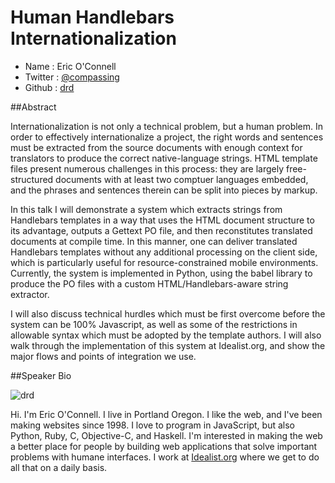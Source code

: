 # Human Handlebars Internationalization

* Name      : Eric O'Connell
* Twitter   : [@compassing][]
* Github    : [drd][]

##Abstract

Internationalization is not only a technical problem, but a human problem. In order to effectively internationalize a project, the right words and sentences must be extracted from the source documents with enough context for translators to produce the correct native-language strings. HTML template files present numerous challenges in this process: they are largely free-structured documents with at least two comptuer languages embedded, and the phrases and sentences therein can be split into pieces by markup.

In this talk I will demonstrate a system which extracts strings from Handlebars templates in a way that uses the HTML document structure to its advantage, outputs a Gettext PO file, and then reconstitutes translated documents at compile time. In this manner, one can deliver translated Handlebars templates without any additional processing on the client side, which is particularly useful for resource-constrained mobile environments. Currently, the system is implemented in Python, using the babel library to produce the PO files with a custom HTML/Handlebars-aware string extractor.

I will also discuss technical hurdles which must be first overcome before the system can be 100% Javascript, as well as some of the restrictions in allowable syntax which must be adopted by the template authors. I will also walk through the implementation of this system at Idealist.org, and show the major flows and points of integration we use.

##Speaker Bio

![drd](https://raw.github.com/cascadiajs/2013.cascadiajs.com/master/images/drd.png)

Hi. I'm Eric O'Connell. I live in Portland Oregon. I like the web, and I've been making websites since 1998. I love to program in JavaScript, but also Python, Ruby, C, Objective-C, and Haskell. I'm interested in making the web a better place for people by building web applications that solve important problems with humane interfaces. I work at [Idealist.org][] where we get to do all that on a daily basis.

[@compassing]:http://twitter.com/compassing
[drd]:http://github.com/drd
[Idealist.org]:http://www.idealist.org

